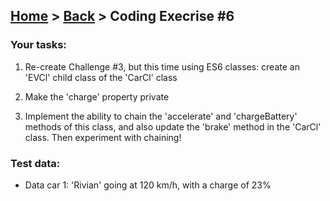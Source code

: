 ## [Home](../../../README.md) > [Back](../lesson.md) > Coding Execrise #6

### Your tasks:

1. Re-create Challenge #3, but this time using ES6 classes: create an 'EVCl' child class of the 'CarCl' class

2. Make the 'charge' property private

3. Implement the ability to chain the 'accelerate' and 'chargeBattery' methods of this class, and also update the 'brake' method in the 'CarCl' class. Then experiment with chaining!

### Test data:

- Data car 1: 'Rivian' going at 120 km/h, with a charge of 23%
